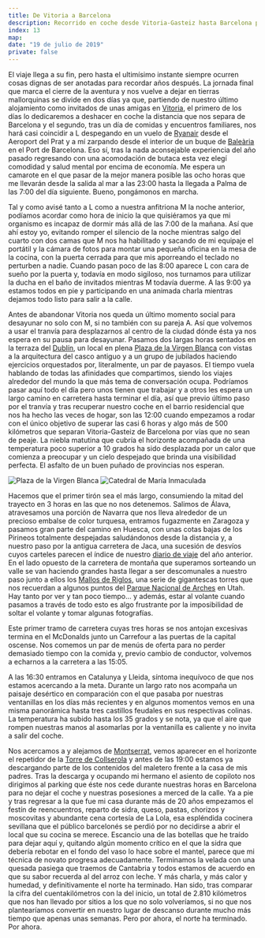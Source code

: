 ```yaml
---
title: De Vitoria a Barcelona
description: Recorrido en coche desde Vitoria-Gasteiz hasta Barcelona pasando por las provincias de Álava, Navarra, Huesca y Lleida.
index: 13
map: 
date: "19 de julio de 2019"
private: false
---
```

El viaje llega a su fin, pero hasta el ultimísimo instante siempre ocurren cosas dignas de ser anotadas para recordar años después. La jornada final que marca el cierre de la aventura y nos vuelve a dejar en tierras mallorquinas se divide en dos días ya que, partiendo de nuestro último alojamiento como invitados de unas amigas en [Vitoria](https://es.wikipedia.org/wiki/Vitoria "Vitoria-Gasteiz, País Vasco"), el primero de los días lo dedicaremos a deshacer en coche la distancia que nos separa de Barcelona y el segundo, tras un día de comidas y encuentros familiares, nos hará casi coincidir a L despegando en un vuelo de [Ryanair](https://www.ryanair.com/es/es/ "Compañía aérea Ryanair") desde el Aeroport del Prat y a mí zarpando desde el interior de un buque de [Baleària](https://www.balearia.com/es "Compañía naviera Baleària") en el Port de Barcelona. Eso sí, tras la nada aconsejable experiencia del año pasado regresando con una acomodación de butaca esta vez elegí comodidad y salud mental por encima de economía. Me espera un camarote en el que pasar de la mejor manera posible las ocho horas que me llevarán desde la salida al mar a las 23:00 hasta la llegada a Palma de las 7:00 del día siguiente. Bueno, pongámonos en marcha.

Tal y como avisé tanto a L como a nuestra anfitriona M la noche anterior, podíamos acordar como hora de inicio la que quisiéramos ya que mi organismo es incapaz de dormir más allá de las 7:00 de la mañana. Así que ahí estoy yo, evitando romper el silencio de la noche mientras salgo del cuarto con dos camas que M nos ha habilitado y sacando de mi equipaje el portátil y la cámara de fotos para montar una pequeña oficina en la mesa de la cocina, con la puerta cerrada para que mis aporreando el teclado no perturben a nadie. Cuando pasan poco de las 8:00 aparece L con cara de sueño por la puerta y, todavía en modo sigiloso, nos turnamos para utilizar la ducha en el baño de invitados mientras M todavía duerme. A las 9:00 ya estamos todos en pie y participando en una animada charla mientras dejamos todo listo para salir a la calle.

Antes de abandonar Vitoria nos queda un último momento social para desayunar no solo con M, si no también con su pareja A. Así que volvemos a usar el tranvía para desplazarnos al centro de la ciudad dónde ésta ya nos espera en su pausa para desayunar. Pasamos dos largas horas sentados en la terraza del [Dublín](https://www.tripadvisor.es/Attraction_Review-g187458-d5905095-Reviews-Cafe_Dublin-Vitoria_Gasteiz_Province_of_Alava_Basque_Country.html "Café Dublín, Vitoria (tripadvisor)"), un local en plena [Plaza de la Virgen Blanca](https://es.wikipedia.org/wiki/Plaza_de_la_Virgen_Blanca "Plaza de la Virgen Blanca, Vitoria") con vistas a la arquitectura del casco antiguo y a un grupo de jubilados haciendo ejercicios orquestados por, literalmente, un par de payasos. El tiempo vuela hablando de todas las afinidades que compartimos, siendo los viajes alrededor del mundo la que más tema de conversación ocupa. Podríamos pasar aquí todo el día pero unos tienen que trabajar y a otros les espera un largo camino en carretera hasta terminar el día, así que previo último paso por el tranvía y tras recuperar nuestro coche en el barrio residencial que nos ha hecho las veces de hogar, son las 12:00 cuando empezamos a rodar con el único objetivo de superar las casi 6 horas y algo más de 500 kilómetros que separan Vitoria-Gasteiz de Barcelona por vías que no sean de peaje. La niebla matutina que cubría el horizonte acompañada de una temperatura poco superior a 10 grados ha sido desplazada por un calor que comienza a preocupar y un cielo despejado que brinda una visibilidad perfecta. El asfalto de un buen puñado de provincias nos esperan.

![Plaza de la Virgen Blanca](P19_D11_01)
![Catedral de María Inmaculada](P19_D11_02)

Hacemos que el primer tirón sea el más largo, consumiendo la mitad del trayecto en 3 horas en las que no nos detenemos. Salimos de Álava, atravesamos una porción de Navarra que nos lleva alrededor de un precioso embalse de color turquesa, entramos fugazmente en Zaragoza y pasamos gran parte del camino en Huesca, con unas cotas bajas de los Pirineos totalmente despejadas saludándonos desde la distancia y, a nuestro paso por la antigua carretera de Jaca, una sucesión de desvíos cuyos carteles parecen el índice de nuestro [diario de viaje](/viajes/2018pirineos/ "Diario de viaje a los Pirineos en 2018") del año anterior. En el lado opuesto de la carretera de montaña que superamos sorteando un valle se van haciendo grandes hasta llegar a ser descomunales a nuestro paso junto a ellos los [Mallos de Riglos](https://es.wikipedia.org/wiki/Mallos_de_Riglos), una serie de gigantescas torres que nos recuerdan a algunos puntos del [Parque Nacional de Arches](https://www.nps.gov/arch/index.htm) en Utah. Hay tanto por ver y tan poco tiempo... y además, estar al volante cuando pasamos a través de todo esto es algo frustrante por la imposibilidad de soltar el volante y tomar algunas fotografías.

Este primer tramo de carretera cuyas tres horas se nos antojan excesivas termina en el McDonalds junto un Carrefour a las puertas de la capital oscense. Nos comemos un par de menús de oferta para no perder demasiado tiempo con la comida y, previo cambio de conductor, volvemos a echarnos a la carretera a las 15:05.

A las 16:30 entramos en Catalunya y Lleida, síntoma inequívoco de que nos estamos acercando a la meta. Durante un largo rato nos acompaña un paisaje desértico en comparación con el que pasaba por nuestras ventanillas en los días más recientes y en algunos momentos vemos en una misma panorámica hasta tres castillos feudales en sus respectivas colinas. La temperatura ha subido hasta los 35 grados y se nota, ya que el aire que rompen nuestras manos al asomarlas por la ventanilla es caliente y no invita a salir del coche.

Nos acercamos a y alejamos de [Montserrat](https://es.wikipedia.org/wiki/Macizo_de_Montserrat "Macizo de Montserrat"), vemos aparecer en el horizonte el repetidor de la [Torre de Collserola](https://es.wikipedia.org/wiki/Torre_de_Collserola) y antes de las 19:00 estamos ya descargando parte de los contenidos del maletero frente a la casa de mis padres. Tras la descarga y ocupando mi hermano el asiento de copiloto nos dirigimos al parking que éste nos cede durante nuestras horas en Barcelona para no dejar el coche y nuestras posesiones a merced de la calle. Ya a pie y tras regresar a la que fue mi casa durante más de 20 años empezamos el festín de reencuentros, reparto de sidra, queso, pastas, chorizos y moscovitas y abundante cena cortesía de La Lola, esa espléndida cocinera sevillana que el público barcelonés se perdió por no decidirse a abrir el local que su cocina se merece. Escancio una de las botellas que he traído para dejar aquí y, quitando algún momento crítico en el que la sidra que debería rebotar en el fondo del vaso lo hace sobre el mantel, parece que mi técnica de novato progresa adecuadamente. Terminamos la velada con una quesada pasiega que traemos de Cantabria y todos estamos de acuerdo en que su sabor recuerda al del arroz con leche. Y más charla, y más calor y humedad, y definitivamente el norte ha terminado. Han sido, tras comparar la cifra del cuentakilómetros con la del inicio, un total de 2.810 kilómetros que nos han llevado por sitios a los que no solo volveríamos, si no que nos plantearíamos convertir en nuestro lugar de descanso durante mucho más tiempo que apenas unas semanas. Pero por ahora, el norte ha terminado. Por ahora.